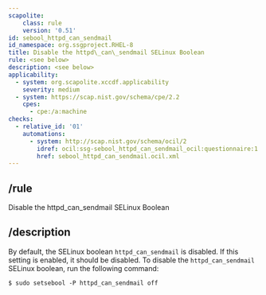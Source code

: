 ```yaml
---
scapolite:
    class: rule
    version: '0.51'
id: sebool_httpd_can_sendmail
id_namespace: org.ssgproject.RHEL-8
title: Disable the httpd\_can\_sendmail SELinux Boolean
rule: <see below>
description: <see below>
applicability:
  - system: org.scapolite.xccdf.applicability
    severity: medium
  - system: https://scap.nist.gov/schema/cpe/2.2
    cpes:
      - cpe:/a:machine
checks:
  - relative_id: '01'
    automations:
      - system: http://scap.nist.gov/schema/ocil/2
        idref: ocil:ssg-sebool_httpd_can_sendmail_ocil:questionnaire:1
        href: sebool_httpd_can_sendmail.ocil.xml
---
```



## /rule

Disable the httpd\_can\_sendmail SELinux Boolean

## /description

By
default, the SELinux boolean `httpd_can_sendmail` is disabled. If this
setting is enabled, it should be disabled. To disable the
`httpd_can_sendmail` SELinux boolean, run the following command:

``` 
$ sudo setsebool -P httpd_can_sendmail off
```
